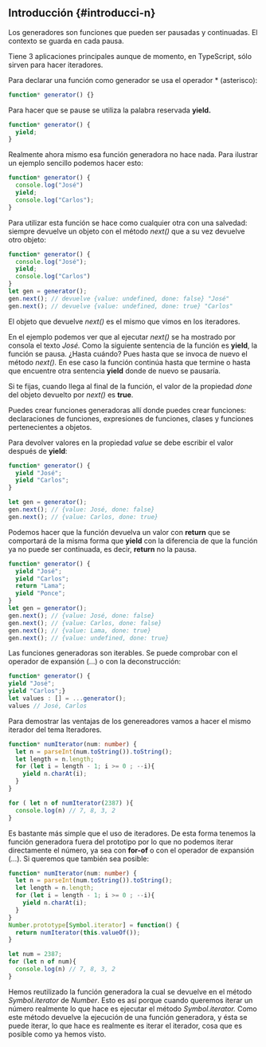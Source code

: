 ## Introducción {#introducci-n}

Los generadores son funciones que pueden ser pausadas y continuadas. El contexto se guarda en cada pausa.

Tiene 3 aplicaciones principales aunque de momento, en TypeScript, sólo sirven para hacer iteradores.

Para declarar una función como generador se usa el operador * (asterisco):

```ts
function* generator() {}
```

Para hacer que se pause se utiliza la palabra reservada **yield.**

```ts
function* generator() { 
  yield;
}
```

Realmente ahora mismo esa función generadora no hace nada. Para ilustrar un ejemplo sencillo podemos hacer esto:

```ts
function* generator() {
  console.log("José") 
  yield;
  console.log("Carlos");
}
```

Para utilizar esta función se hace como cualquier otra con una salvedad: siempre devuelve un objeto con el método _next()_ que a su vez devuelve otro objeto:

```ts
function* generator() { 
  console.log("José");
  yield;
  console.log("Carlos")
}
let gen = generator();
gen.next(); // devuelve {value: undefined, done: false} "José"
gen.next(); // devuelve {value: undefined, done: true} "Carlos"
```

El objeto que devuelve _next()_ es el mismo que vimos en los iteradores.

En el ejemplo podemos ver que al ejecutar _next()_ se ha mostrado por consola el texto _José._ Como la siguiente sentencia de la función es **yield**, la función se pausa. ¿Hasta cuándo? Pues hasta que se invoca de nuevo el método _next()._ En ese caso la función continúa hasta que termine o hasta que encuentre otra sentencia **yield** donde de nuevo se pausaría.

Si te fijas, cuando llega al final de la función, el valor de la propiedad _done_ del objeto devuelto por _next()_ es **true**.

Puedes crear funciones generadoras allí donde puedes crear funciones: declaraciones de funciones, expresiones de funciones, clases y funciones pertenecientes a objetos.

Para devolver valores en la propiedad _value_ se debe escribir el valor después de **yield**:

```ts
function* generator() { 
  yield "José"; 
  yield "Carlos";
}

let gen = generator();
gen.next(); // {value: José, done: false}
gen.next(); // {value: Carlos, done: true}
```

Podemos hacer que la función devuelva un valor con **return** que se comportará de la misma forma que **yield** con la diferencia de que la función ya no puede ser continuada, es decir, **return** no la pausa.

```ts
function* generator() {
  yield "José";
  yield "Carlos";
  return "Lama";
  yield "Ponce";
}
let gen = generator();
gen.next(); // {value: José, done: false}
gen.next(); // {value: Carlos, done: false}
gen.next(); // {value: Lama, done: true}
gen.next(); // {value: undefined, done: true}
```

Las funciones generadoras son iterables. Se puede comprobar con el operador de expansión (…) o con la deconstrucción:

```ts
function* generator() { 
yield "José";
yield "Carlos";}
let values : [] = ...generator();
values // José, Carlos
```

Para demostrar las ventajas de los genereadores vamos a hacer el mismo iterador del tema Iteradores.

```ts
function* numIterator(num: number) { 
  let n = parseInt(num.toString()).toString(); 
  let length = n.length; 
  for (let i = length - 1; i >= 0 ; --i){ 
    yield n.charAt(i); 
  } 
}

for ( let n of numIterator(2387) ){ 
  console.log(n) // 7, 8, 3, 2
}
```

Es bastante más simple que el uso de iteradores. De esta forma tenemos la función generadora fuera del prototipo por lo que no podemos iterar directamente el número, ya sea con **for-of** o con el operador de expansión (…). Si queremos que también sea posible:

```ts
function* numIterator(num: number) { 
  let n = parseInt(num.toString()).toString(); 
  let length = n.length; 
  for (let i = length - 1; i >= 0 ; --i){ 
    yield n.charAt(i); 
  } 
}
Number.prototype[Symbol.iterator] = function() {
  return numIterator(this.valueOf());
}

let num = 2387;
for (let n of num){ 
  console.log(n) // 7, 8, 3, 2
}
```

Hemos reutilizado la función generadora la cual se devuelve en el método _Symbol.iterator_ de _Number_. Esto es así porque cuando queremos iterar un número realmente lo que hace es ejecutar el método _Symbol.iterator._ Como este método devuelve la ejecución de una función generadora, y ésta se puede iterar, lo que hace es realmente es iterar el iterador, cosa que es posible como ya hemos visto.